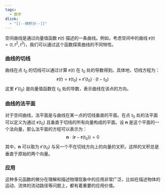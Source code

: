 ```yaml
---
tags:
  - 数学
dlink:
  - "[[--微积分--]]"
---
```

空间曲线是通过向量值函数 $\mathbf{r}(t)$ 描述的一条曲线。例如，考虑空间中的曲线 $\mathbf{r}(t) = \langle t, t^2, t^3 \rangle$，我们可以通过这个函数探索曲线的不同特性。

### 曲线的切线

曲线在点 $t_0$ 的切线可以通过计算 $\mathbf{r}(t)$ 在 $t_0$ 处的导数得到。具体地，切线方程为：
$$
\mathbf{r}(t) = \mathbf{r}(t_0) + \mathbf{r}'(t_0) \cdot (t - t_0)
$$
这里 $\mathbf{r}'(t_0)$ 是向量值函数在 $t_0$ 处的导数，表示曲线在该点的方向。

### 曲线的法平面

对于空间曲线，法平面是与曲线在某一点的切线垂直的平面。在点 $t_0$ 处的法平面可以定义为通过 $\mathbf{r}(t_0)$ 且垂直于切线的所有向量构成的平面。设 $\mathbf{n}$ 是这个平面的一个法向量，那么法平面的方程可以表示为：
$$
\mathbf{n} \cdot (\mathbf{r} - \mathbf{r}(t_0)) = 0
$$
其中，$\mathbf{n}$ 可以取为 $\mathbf{r}'(t_0)$ 与另一个不在切线方向上的向量的叉积，这样的叉积总是垂直于原始的两个向量。

### 应用
这种多元函数的微分在理解和描述物理现象中的应用非常广泛，比如在描述物体的运动、流体的流动路径等问题上，都有着重要的应用价值。
